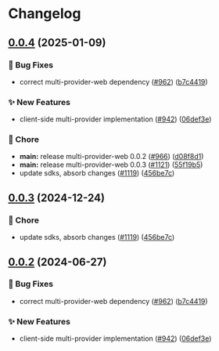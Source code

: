 # Changelog

## [0.0.4](https://github.com/jarebudev/js-sdk-contrib/compare/multi-provider-web-v0.0.3...multi-provider-web-v0.0.4) (2025-01-09)


### 🐛 Bug Fixes

* correct multi-provider-web dependency ([#962](https://github.com/jarebudev/js-sdk-contrib/issues/962)) ([b7c4419](https://github.com/jarebudev/js-sdk-contrib/commit/b7c4419999e6a4b2edc1883bf78c1ac11afd16b6))


### ✨ New Features

* client-side multi-provider implementation ([#942](https://github.com/jarebudev/js-sdk-contrib/issues/942)) ([06def3e](https://github.com/jarebudev/js-sdk-contrib/commit/06def3e8f8488941c4d4f7abca17739ebc2fbb43))


### 🧹 Chore

* **main:** release multi-provider-web 0.0.2 ([#966](https://github.com/jarebudev/js-sdk-contrib/issues/966)) ([d08f8d1](https://github.com/jarebudev/js-sdk-contrib/commit/d08f8d1f9563016497e1209c606499bfc7431e92))
* **main:** release multi-provider-web 0.0.3 ([#1121](https://github.com/jarebudev/js-sdk-contrib/issues/1121)) ([55f19b5](https://github.com/jarebudev/js-sdk-contrib/commit/55f19b5da63b3307b1e8b313a3650d39414952a1))
* update sdks, absorb changes ([#1119](https://github.com/jarebudev/js-sdk-contrib/issues/1119)) ([456be7c](https://github.com/jarebudev/js-sdk-contrib/commit/456be7c81547478062ef16ac86ad05be71ab6c80))

## [0.0.3](https://github.com/open-feature/js-sdk-contrib/compare/multi-provider-web-v0.0.2...multi-provider-web-v0.0.3) (2024-12-24)


### 🧹 Chore

* update sdks, absorb changes ([#1119](https://github.com/open-feature/js-sdk-contrib/issues/1119)) ([456be7c](https://github.com/open-feature/js-sdk-contrib/commit/456be7c81547478062ef16ac86ad05be71ab6c80))

## [0.0.2](https://github.com/open-feature/js-sdk-contrib/compare/multi-provider-web-v0.0.1...multi-provider-web-v0.0.2) (2024-06-27)


### 🐛 Bug Fixes

* correct multi-provider-web dependency ([#962](https://github.com/open-feature/js-sdk-contrib/issues/962)) ([b7c4419](https://github.com/open-feature/js-sdk-contrib/commit/b7c4419999e6a4b2edc1883bf78c1ac11afd16b6))


### ✨ New Features

* client-side multi-provider implementation ([#942](https://github.com/open-feature/js-sdk-contrib/issues/942)) ([06def3e](https://github.com/open-feature/js-sdk-contrib/commit/06def3e8f8488941c4d4f7abca17739ebc2fbb43))
